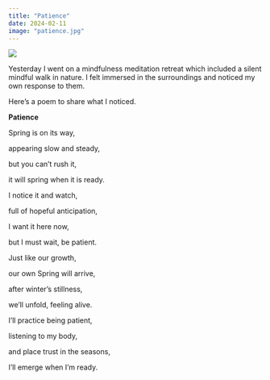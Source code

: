 ```yaml
---
title: "Patience"
date: 2024-02-11
image: "patience.jpg"
---
```

![](/images/blog/{{image}}) 

Yesterday I went on a mindfulness meditation retreat which included a silent mindful walk in nature. I felt immersed in the surroundings and noticed my own response to them. 

Here’s a poem to share what I noticed. 

**Patience** 

Spring is on its way,

appearing slow and steady, 

but you can’t rush it,

it will spring when it is ready. 

I notice it and watch,

full of hopeful anticipation,

I want it here now,

but I must wait, be patient.

Just like our growth,

our own Spring will arrive, 

after winter’s stillness, 

we’ll unfold, feeling alive.

I’ll practice being patient, 

listening to my body,

and place trust in the seasons,

I’ll emerge when I’m ready. 